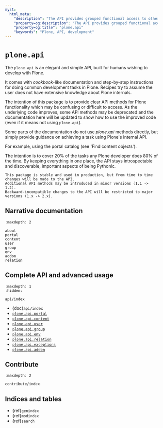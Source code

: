 ```yaml
---
myst:
  html_meta:
    "description": "The API provides grouped functional access to otherwise distributed logic in Plone."
    "property=og:description": "The API provides grouped functional access to otherwise distributed logic in Plone."
    "property=og:title": "plone.api"
    "keywords": "Plone, API, development"
---
```


# `plone.api`

The `plone.api` is an elegant and simple API, built for humans wishing to develop with Plone.

It comes with *cookbook*-like documentation and step-by-step instructions for doing common development tasks in Plone.
Recipes try to assume the user does not have extensive knowledge about Plone internals.

The intention of this package is to provide clear API methods for Plone functionality which may be confusing or difficult to access.
As the underlying code improves, some API methods may be deprecated and the documentation
here will be updated to show how to use the improved code (even if it means not using `plone.api`).

Some parts of the documentation do not use *plone.api* methods directly, but simply provide guidance on achieving
a task using Plone's internal API.

For example, using the portal catalog (see 'Find content objects').

The intention is to cover 20% of the tasks any Plone developer does 80% of the time.
By keeping everything in one place, the API stays introspectable and discoverable, important aspects of being Pythonic.

```{note}
This package is stable and used in production, but from time to time changes will be made to the API.
Additional API methods may be introduced in minor versions (1.1 -> 1.2).
Backward-incompatible changes to the API will be restricted to major versions (1.x -> 2.x).
```


## Narrative documentation

```{toctree}
:maxdepth: 2

about
portal
content
user
group
env
addon
relation
```


## Complete API and advanced usage

```{toctree}
:maxdepth: 1
:hidden:

api/index
```

-   {doc}`api/index`
-   [`plone.api.portal`](api/portal)
-   [`plone.api.content`](api/content)
-   [`plone.api.user`](api/user)
-   [`plone.api.group`](api/group)
-   [`plone.api.env`](api/env)
-   [`plone.api.relation`](api/relation)
-   [`plone.api.exceptions`](api/exceptions)
-   [`plone.api.addon`](api/addon)


## Contribute

```{toctree}
:maxdepth: 2

contribute/index
```

## Indices and tables

- {ref}`genindex`
- {ref}`modindex`
- {ref}`search`
